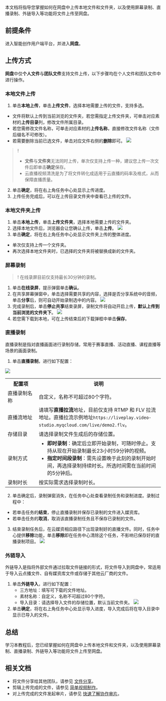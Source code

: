 本文档将指导您掌握如何在网盘中上传本地文件和文件夹，以及使用屏幕录制、直播录制、外链导入等功能将文件上传至网盘。

## 前提条件
 进入智能创作用户端平台，并进入**网盘**。

## 上传方式
**网盘**中仅**个人文件**与**团队文件**支持文件上传，以下步骤均在个人文件和团队文件中进行操作。

### 本地文件上传
1. 单击**本地上传**，单击**上传文件**，选择本地需要上传的文件，支持多选。
 - 文件将默认上传到当前浏览的文件夹，若您需指定上传文件夹，可单击对应素材的**上传目录**列，修改文件所属目录。
 - 若您需修改文件名称，可单击对应素材的**上传名称**，直接修改文件名称（文件后缀名不可修改）。
 - 若需要删除当前已选文件，单击对应文件右侧的**删除**即可。
   ![](https://main.qcloudimg.com/raw/7e75f421988ff155b5bb75adf865b6a0.png)  
>!
>- **文件**与**文件夹**无法同时上传，单次仅支持上传一种，建议您上传一次文件后即单击**确定**保存。
>- 云直播视频清洗是为了将文件转化成适用于云直播的码率及格式，从而保障直播质量。
>
2. 单击**确定**，将在右上角任务中心处显示上传进度。
3. 上传任务完成后，可以在上传目录文件夹中查看已上传的文件。
 

### 本地文件夹上传
1. 单击**本地上传**，单击**上传文件夹**，选择本地需要上传的文件夹。
2. 选择本地文件后，浏览器会让您确认上传，单击**上传**。
   ![](https://qcloudimg.tencent-cloud.cn/raw/89d477db700930d0a7ef0ca682b109d0.png)
3. 单击**确定**，将在右上角任务中心处显示文件夹上传的整体进度。
 - 单次仅支持上传一个文件夹。
 - 再次选择本地文件夹时，已选择的文件夹将被替换成新的文件夹。


### 屏幕录制

>! 在线录屏目前仅支持最长30分钟的录制。

1. 单击**在线录屏**，提示弹窗单击**确认**。
2. 在共享屏幕弹窗中，单击选择需要共享的内容，选择是否分享系统中的音频，单击**分享**后，则可自动开始录制选中的内容。
   ![](https://main.qcloudimg.com/raw/cf9114d2dbd1ad657d52b78c3321f31b.png)
3. 完成录制后，单击**停止共享**结束录屏，录制文件将自动开启上传，**默认上传到当前浏览的文件夹下**。
   ![](https://main.qcloudimg.com/raw/d92db3f0e88dd7660d4521ed6fd53d16.png)
4. 若您需下载到本地，可在上传结束后的下载弹框中单击**保存**。

### 直播录制
直播录制是指对直播画面进行录制存储，常用于赛事直播、活动直播、课程直播等场景的画面录制。
1. 单击**直播录制**，进行如下配置：<br>
<img src="https://main.qcloudimg.com/raw/1532a353bd1b97ded637867a1283f33e.png">
<table>
<tr><th width="20%">配置项</th><th>说明</th>
</tr><tr>
<td>直播录制名称</td><td>自定义，名称不可超过80个字符。</td>
</tr><tr>
<td>直播流地址</td>
<td>请填写<b>直播拉流</b>地址，目前仅支持 RTMP 和 FLV 拉流地址。直播拉流示例地址<code>https://liveplay.video-studio.myqcloud.com/live/demo2.flv</code>。 </td>
</tr><tr>
<td>存储目录</td>
<td>请选择录制文件生成后的存储位置。</td>
</tr><tr>
<td>录制方式</td>
<td><ul style="margin:0">
	<li><b>即时录制</b>：确定后立即开始录制，可随时停止。支持从现在开始录制最长23小时59分钟的视频。</li>
	<li><b>指定时间段录制</b>：需先设置晚于此刻的录制开始时间，再选择录制持续时长。所选时间需在当前时间的5分钟后。</ul></li>
</td>
</tr><tr>
<td>录制时长</td>
<td>按实际需求选择录制时长。</td>
</tr></table>

2. 单击确定后，录制弹窗消失，在任务中心处查看录制任务和录制进度。录制过程中：
  - 若单击任务的**结束**，停止直播录制并保存已录制的文件进入媒资库。
  - 若单击任务的**取消**，取消该直播录制任务且不保存已录制的文件。
3. 结束录制任务后，在云媒资相应路径下出现录制好的直播文件。同时，任务中心提供**移除**功能，单击**移除**即在任务中心清除这个任务，不影响已保存好的直播录制项目。
![](https://qcloudimg.tencent-cloud.cn/raw/247e492b1a63b33d14e9d8b9d8164f09.png)


### 外链导入
外链导入是指将外部文件通过拉取文件链接的形式，将文件导入到网盘中，常适用于导入云点播文件、自有媒资库文件或存储于其他云厂商的文件。
1. 单击**外链导入**，进行如下配置：
	- 三方地址：填写可下载的文件地址。
	- 素材名称：自定义，名称不可超过80个字符。
	- 导入目录：请选择导入文件的存储位置，默认当前文件夹。
	![](https://qcloudimg.tencent-cloud.cn/raw/d46c9b64cd6a5e8fa1141a1110da172c.png)
2. 单击**确定**，将在右上角任务中心处显示导入进度，导入完成后将在导入目录中显示已导入的文件。


## 总结
学习本教程后，您已经掌握如何在网盘中上传本地文件和文件夹，以及使用屏幕录制、直播录制、外链导入等功能将文件上传至网盘。

## 相关文档
- 将文件分享给其他团队，请参见 [文件分享](https://cloud.tencent.com/document/product/1156/64225)。
- 剪辑上传完成的文件，请参见 [简单视频制作](https://cloud.tencent.com/document/product/1156/64142)。
- 对上传完成的文件发起审片，请参见 [快速了解协作审片](https://cloud.tencent.com/document/product/1156/64129)。 
